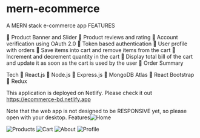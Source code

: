 # mern-ecommerce
A MERN stack e-commerce app
FEATURES

	Product Banner and Slider
	Product reviews and rating
	Account verification using OAuth 2.0
	Token based authentication
	User profile with orders
	Save items into cart and remove items from the cart
	Increment and decrement quantity in the cart
	Display total bill of the cart and update it as soon as the cart is used by the user
	Order Summary


Tech
	React.js
	Node.js
	Express.js
	MongoDB Atlas
	React Bootstrap
	Redux

This application is deployed on Netlify. Please check it out https://ecommerce-bd.netlify.app


Note that the web app is not designed to be RESPONSIVE yet, so please open with your desktop.
Features![Home](https://user-images.githubusercontent.com/63356649/120010296-ca34fa00-bffe-11eb-8f6b-dd2b668d2335.JPG)

![Products](https://user-images.githubusercontent.com/63356649/120010351-dc169d00-bffe-11eb-8c64-c9e5f266e6c1.JPG)
![Cart](https://user-images.githubusercontent.com/63356649/120010472-01a3a680-bfff-11eb-9184-df5fedc6fdf2.JPG)
![About](https://user-images.githubusercontent.com/63356649/120010574-1d0eb180-bfff-11eb-8f57-49f127e929cc.JPG)
![Profile](https://user-images.githubusercontent.com/63356649/120010589-21d36580-bfff-11eb-840a-ca7b59d7f55a.JPG)
